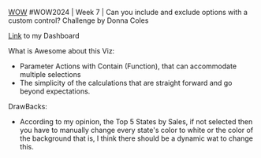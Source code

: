 [WOW](https://workout-wednesday.com/2024w07tab/) #WOW2024 | Week 7 | Can you include and exclude options with a custom control? Challenge by Donna Coles

[Link](https://public.tableau.com/app/profile/amira.salama/viz/WOWW7ToggleSelection/WOWW7ToggleSelection ) to my Dashboard


What is Awesome about this Viz:
* Parameter Actions with Contain (Function), that can accommodate multiple selections 
* The simplicity of the calculations that are straight forward and go beyond expectations.

DrawBacks:
* According to my opinion, the Top 5 States by Sales, if not selected then you have to manually change every state's color to white or the color of the background that is, I think there should be a dynamic wat to change this. 
